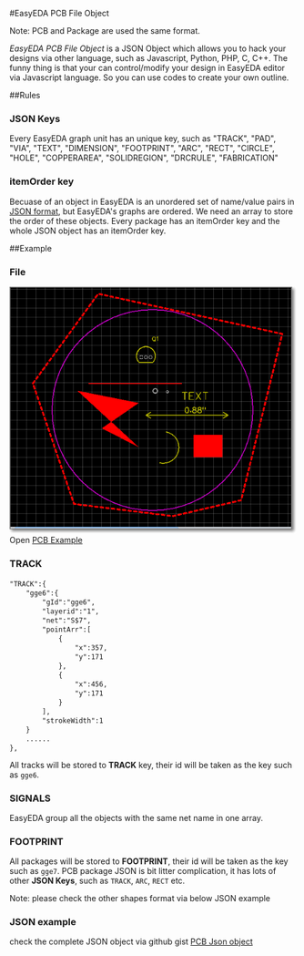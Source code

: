 #EasyEDA PCB File Object

Note: PCB and Package are used the same format. 

*EasyEDA PCB File Object* is a JSON Object which allows you to hack your designs via other language, such as Javascript, Python, PHP, C, C++. The funny thing is that your can control/modify your design in EasyEDA editor via Javascript language. So you can use codes to create your own outline.

##Rules <a name="rules"></a>
### JSON Keys
 Every EasyEDA graph unit has an unique key, such as  "TRACK", "PAD", "VIA", "TEXT", "DIMENSION", "FOOTPRINT", "ARC", "RECT", "CIRCLE", "HOLE", "COPPERAREA", "SOLIDREGION", "DRCRULE", "FABRICATION"

### itemOrder key
   Becuase of an object in EasyEDA  is an unordered set of name/value pairs in [JSON format](http://json.org/), but EasyEDA's graphs are ordered. We need an array to store the order of these objects. Every package has an itemOrder key and the whole JSON object has an itemOrder key.

##Example <a name="example"></a>
### File

![](./images/filePCBJson.png)  
Open [PCB Example ](http://easyeda.com/file_view_PCB-File-Object_T97H30mki.htm)

### TRACK
    "TRACK":{
        "gge6":{
            "gId":"gge6",
            "layerid":"1",
            "net":"S$7",
            "pointArr":[
                {
                    "x":357,
                    "y":171
                },
                {
                    "x":456,
                    "y":171
                }
            ],
            "strokeWidth":1
        }
		......
    },

All tracks will be stored to **TRACK** key, their id will be taken as the key such as `gge6`.

### SIGNALS
EasyEDA group all the objects with the same net name in one array.  
### FOOTPRINT
  All packages will be stored to **FOOTPRINT**, their id will be taken as the key such as `gge7`. PCB package JSON is bit litter complication, it has lots of other **JSON Keys**, such as `TRACK`, `ARC`, `RECT` etc.

Note: please check the other shapes format via below JSON example 
### JSON example
check the complete JSON object via github gist [PCB Json object](https://gist.github.com/071d4680dcdbf6bf9dd6.git)
<script src="https://gist.github.com/dillonHe/071d4680dcdbf6bf9dd6.js"></script>